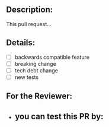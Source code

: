 ## Description:
This pull request...

## Details:
- [ ] backwards compatible feature
- [ ] breaking change
- [ ] tech debt change
- [ ] new tests

## For the Reviewer:
- you can test this PR by:
    - 